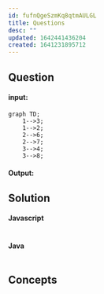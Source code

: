 ```yaml
---
id: fufnQgeSzmKq8qtmAULGL
title: Questions
desc: ""
updated: 1642441436204
created: 1641231895712
---
```


## Question

#### input:

```mermaid
graph TD;
    1-->3;
    1-->2;
    2-->6;
    2-->7;
    3-->4;
    3-->8;
```

#### Output:

## Solution

#### Javascript

```javascript

```

#### Java

```java

```

## Concepts
